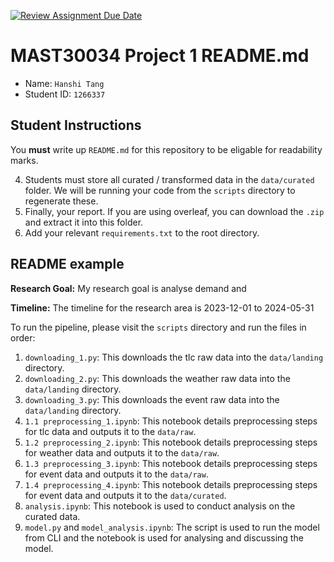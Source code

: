 [![Review Assignment Due Date](https://classroom.github.com/assets/deadline-readme-button-22041afd0340ce965d47ae6ef1cefeee28c7c493a6346c4f15d667ab976d596c.svg)](https://classroom.github.com/a/Yi0Zbe2y)
# MAST30034 Project 1 README.md
- Name: `Hanshi Tang`
- Student ID: `1266337`

## Student Instructions
You **must** write up `README.md` for this repository to be eligable for readability marks.

4. Students must store all curated / transformed data in the `data/curated` folder. We will be running your code from the `scripts` directory to regenerate these.
6. Finally, your report. If you are using overleaf, you can download the `.zip` and extract it into this folder.
8. Add your relevant `requirements.txt` to the root directory. 


## README example

**Research Goal:** My research goal is analyse demand and 

**Timeline:** The timeline for the research area is 2023-12-01 to 2024-05-31

To run the pipeline, please visit the `scripts` directory and run the files in order:
1. `downloading_1.py`: This downloads the tlc raw data into the `data/landing` directory.
2. `downloading_2.py`: This downloads the weather raw data into the `data/landing` directory.
3. `downloading_3.py`: This downloads the event raw data into the `data/landing` directory.
4. `1.1 preprocessing_1.ipynb`: This notebook details preprocessing steps for tlc data and outputs it to the `data/raw`.
6. `1.2 preprocessing_2.ipynb`: This notebook details preprocessing steps for weather data and outputs it to the `data/raw`.
7. `1.3 preprocessing_3.ipynb`: This notebook details preprocessing steps for event data and outputs it to the `data/raw`.
9. `1.4 preprocessing_4.ipynb`: This notebook details preprocessing steps for event data and outputs it to the `data/curated`.
10. `analysis.ipynb`: This notebook is used to conduct analysis on the curated data.
11. `model.py` and `model_analysis.ipynb`: The script is used to run the model from CLI and the notebook is used for analysing and discussing the model.

